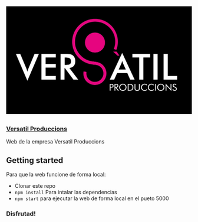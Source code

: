 # ![React + Redux Example App](project-logo.jpg)

### [Versatil Produccions](http://versatilproduccions.com)

Web de la empresa Versatil Produccions

## Getting started

Para que la web funcione de forma local:

- Clonar este repo
- `npm install` Para intalar las dependencias
- `npm start` para ejecutar la web de forma local en el pueto 5000

### Disfrutad!